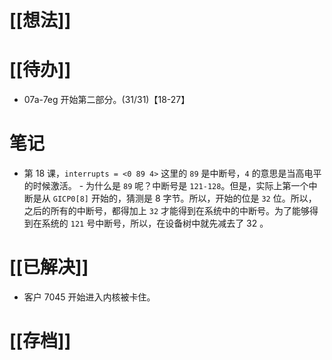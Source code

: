 # [[想法]]

# [[待办]]
- 07a-7eg 开始第二部分。(31/31)【18-27】

# 笔记
- 第 18 课，`interrupts = <0 89 4>` 这里的 `89` 是中断号，`4` 的意思是当高电平的时候激活。
		- 为什么是 `89` 呢？中断号是 `121-128`。但是，实际上第一个中断是从 `GICP0[8]` 开始的，猜测是 8 字节。所以，开始的位是 `32` 位。所以，之后的所有的中断号，都得加上 `32` 才能得到在系统中的中断号。为了能够得到在系统的 `121` 号中断号，所以，在设备树中就先减去了 32 。
# [[已解决]]
- 客户 7045 开始进入内核被卡住。
# [[存档]]
